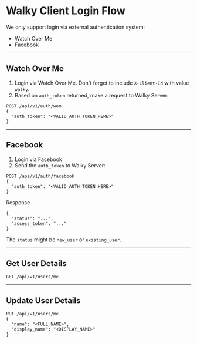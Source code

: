 # Walky Client Login Flow

We only support login via external authentication system:

 * Watch Over Me
 * Facebook

---

## Watch Over Me

1. Login via Watch Over Me. Don't forget to include `X-Client-Id` with value `walky`.
2. Based on `auth_token` returned, make a request to Walky Server:

```
POST /api/v1/auth/wom
{
  "auth_token": "<VALID_AUTH_TOKEN_HERE>"
}
```

---

## Facebook

1. Login via Facebook
2. Send the `auth_token` to Walky Server:

```
POST /api/v1/auth/facebook
{
  "auth_token": "<VALID_AUTH_TOKEN_HERE>"
}
```

Response

```
{
  "status": "...",
  "access_token": "..."
}
```

The `status` might be `new_user` or `existing_user`.

---

## Get User Details

```
GET /api/v1/users/me
```

---

## Update User Details

```
PUT /api/v1/users/me
{
  "name": "<FULL_NAME>",
  "display_name": "<DISPLAY_NAME>"
}
```

